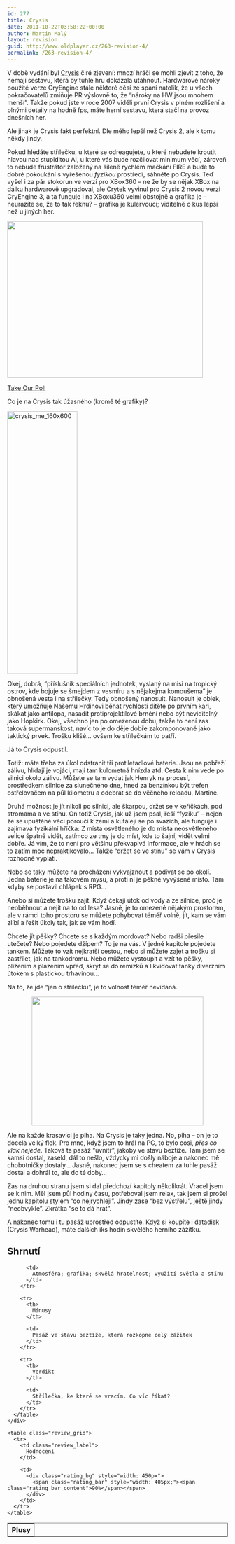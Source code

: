 ```yaml
---
id: 277
title: Crysis
date: 2011-10-22T03:58:22+00:00
author: Martin Malý
layout: revision
guid: http://www.oldplayer.cz/263-revision-4/
permalink: /263-revision-4/
---
```

V době vydání byl [Crysis](http://www.xzone.cz/nahledgame.php3?idg=1737) čiré zjevení: mnozí hráči se mohli zjevit z toho, že nemají sestavu, která by tuhle hru dokázala utáhnout. Hardwarové nároky použité verze CryEngine stále některé děsí ze spaní natolik, že u všech pokračovatelů zmiňuje PR výslovně to, že &#8220;nároky na HW jsou mnohem menší&#8221;. Takže pokud jste v roce 2007 viděli první Crysis v plném rozlišení a plnými detaily na hodně fps, máte herní sestavu, která stačí na provoz dnešních her.

Ale jinak je Crysis fakt perfektní. Dle mého lepší než Crysis 2, ale k tomu někdy jindy.

Pokud hledáte střílečku, u které se odreagujete, u které nebudete kroutit hlavou nad stupiditou AI, u které vás bude rozčilovat minimum věcí, zároveň to nebude frustrátor založený na šíleně rychlém mačkání FIRE a bude to dobré pokoukání s vyřešenou _fyzikou_ prostředí, sáhněte po Crysis. Teď vyšel i za pár stokorun ve verzi pro XBox360 &#8211; ne že by se nějak XBox na dálku hardwarově upgradoval, ale Crytek vyvinul pro Crysis 2 novou verzi CryEngine 3, a ta funguje i na XBoxu360 velmi obstojně a grafika je &#8211; neurazíte se, že to tak řeknu? &#8211; grafika je kulervoucí; viditelně o kus lepší než u jiných her.

[<img class="aligncenter size-full wp-image-272" title="Crysis_lighting" src="http://www.oldplayer.cz/wp-content/uploads/2011/10/Crysis_lighting.jpg" alt="" width="447" height="358" srcset="https://oldplayer.cz/wp-content/uploads/2011/10/Crysis_lighting.jpg 447w, https://oldplayer.cz/wp-content/uploads/2011/10/Crysis_lighting-300x240.jpg 300w" sizes="(max-width: 447px) 100vw, 447px" />](http://www.oldplayer.cz/wp-content/uploads/2011/10/Crysis_lighting.jpg)

<a name="pd_a_5602661"></a> 

<div class="PDS_Poll" id="PDI_container5602661" style="display:inline-block;">
</div>

<div id="PD_superContainer">
</div>

<noscript>
  <a href="http://polldaddy.com/poll/5602661">Take Our Poll</a>
</noscript>

Co je na Crysis tak úžasného (kromě té grafiky)?

<div class="alignright">
  <a href="http://www.xzone.cz/nahledgame.php3?idg=2541&a_aid=gamer&a_bid=670fddc1" target="_top"><img title="crysis_me_160x600" src="http://p.xzone.cz/images/upoutavky/crysis_me_160x600.jpg" alt="crysis_me_160x600" width="160" height="600" /></a><img style="border: 0;" src="http://www.xzone.cz/affiliate/scripts/imp.php?a_aid=gamer&a_bid=670fddc1" alt="" width="1" height="1" />
</div>

Okej, dobrá, &#8220;příslušník speciálních jednotek, vyslaný na misi na tropický ostrov, kde bojuje se šmejdem z vesmíru a s nějakejma komoušema&#8221; je obnošená vesta i na střílečky. Tedy obnošený nanosuit. Nanosuit je oblek, který umožňuje Našemu Hrdinovi běhat rychlostí dítěte po prvním kari, skákat jako antilopa, nasadit protiprojektilové brnění nebo být neviditelný jako Hopkirk. Okej, všechno jen po omezenou dobu, takže to není zas taková supermanskost, navíc to je do děje dobře zakomponované jako taktický prvek. Trošku klišé&#8230; ovšem ke střílečkám to patří.

Já to Crysis odpustil.

Totiž: máte třeba za úkol odstranit tři protiletadlové baterie. Jsou na pobřeží zálivu, hlídají je vojáci, mají tam kulometná hnízda atd. Cesta k nim vede po silnici okolo zálivu. Můžete se tam vydat jak Henryk na procesí, prostředkem silnice za slunečného dne, hned za benzínkou být trefen ostřelovačem na půl kilometru a odebrat se do věčného reloadu, Martine.

Druhá možnost je jít nikoli po silnici, ale škarpou, držet se v keříčkách, pod stromama a ve stínu. On totiž Crysis, jak už jsem psal, řeší &#8220;fyziku&#8221; &#8211; nejen že se upuštěné věci poroučí k zemi a kutálejí se po svazích, ale funguje i zajímavá fyzikální hříčka: Z místa osvětleného je do místa neosvětleného velice špatně vidět, zatímco ze tmy je do míst, kde to šajní, vidět velmi dobře. Já vím, že to není pro většinu překvapivá informace, ale v hrách se to zatím moc nepraktikovalo&#8230; Takže &#8220;držet se ve stínu&#8221; se vám v Crysis rozhodně vyplatí.

Nebo se taky můžete na procházení vykvajznout a podívat se po okolí. Jedna baterie je na takovém mysu, a proti ní je pěkné vyvýšené místo. Tam kdyby se postavil chlápek s RPG&#8230;

Anebo si můžete trošku zajít. Když čekají útok od vody a ze silnice, proč je neoběhnout a nejít na to od lesa? Jasně, je to omezené nějakým prostorem, ale v rámci toho prostoru se můžete pohybovat téměř volně, jít, kam se vám zlíbí a řešit úkoly tak, jak se vám hodí.

Chcete jít pěšky? Chcete se s každým mordovat? Nebo radši přesile utečete? Nebo pojedete džípem? To je na vás. V jedné kapitole pojedete tankem. Můžete to vzít nejkratší cestou, nebo si můžete zajet a trošku si zastřílet, jak na tankodromu. Nebo můžete vystoupit a vzít to pěšky, plížením a plazením vpřed, skrýt se do remízků a likvidovat tanky diverzním útokem s plastickou trhavinou&#8230;

Na to, že jde &#8220;jen o střílečku&#8221;, je to volnost téměř nevídaná.

<p style="text-align: center;">
  <a href="http://www.oldplayer.cz/wp-content/uploads/2011/10/Crysis_Engine.png"><img class="aligncenter size-full wp-image-273" title="Crysis_Engine" src="http://www.oldplayer.cz/wp-content/uploads/2011/10/Crysis_Engine.png" alt="" width="392" height="294" srcset="https://oldplayer.cz/wp-content/uploads/2011/10/Crysis_Engine.png 800w, https://oldplayer.cz/wp-content/uploads/2011/10/Crysis_Engine-300x225.png 300w" sizes="(max-width: 392px) 100vw, 392px" /></a>
</p>

Ale na každé krasavici je piha. Na Crysis je taky jedna. No, piha &#8211; on je to docela velký flek. Pro mne, když jsem to hrál na PC, to bylo cosi, _přes co vlak nejede_. Taková ta pasáž &#8220;uvnitř&#8221;, jakoby ve stavu beztíže. Tam jsem se kamsi dostal, zasekl, dál to nešlo, vždycky mi došly náboje a nakonec mě chobotničky dostaly&#8230; Jasně, nakonec jsem se s cheatem za tuhle pasáž dostal a dohrál to, ale do té doby&#8230;

Zas na druhou stranu jsem si dal předchozí kapitoly několikrát. Vracel jsem se k nim. Měl jsem půl hodiny času, potřeboval jsem relax, tak jsem si prošel jednu kapitolu stylem &#8220;co nejrychleji&#8221;. Jindy zase &#8220;bez výstřelu&#8221;, ještě jindy &#8220;neobvykle&#8221;. Zkrátka &#8220;se to dá hrát&#8221;.

A nakonec tomu i tu pasáž uprostřed odpustíte. Když si koupíte i datadisk (Crysis Warhead), máte dalších iks hodin skvělého herního zážitku.

<a name="review"></a>

<div class="review">
  <h2>
    Shrnutí
  </h2>
  
  <div class="mainbox">
    <div class="procons">
      <table border="1">
        <tr>
          <th>
            Plusy
          </th>
          
          <td>
            Atmosféra; grafika; skvělá hratelnost; využití světla a stínu
          </td>
        </tr>
        
        <tr>
          <th>
            Mínusy
          </th>
          
          <td>
            Pasáž ve stavu beztíže, která rozkopne celý zážitek
          </td>
        </tr>
        
        <tr>
          <th>
            Verdikt
          </th>
          
          <td>
            Střílečka, ke které se vracím. Co víc říkat?
          </td>
        </tr>
      </table>
    </div>
    
    <table class="review_grid">
      <tr>
        <td class="review_label">
          Hodnocení
        </td>
        
        <td>
          <div class="rating_bg" style="width: 450px">
            <span class="rating_bar" style="width: 405px;"><span class="rating_bar_content">90%</span></span>
          </div>
        </td>
      </tr>
    </table>
  </div>
</div>

<div id="google_plus_one">
  <g:plusone></g:plusone>
</div>

<div id="fb_send_like">
</div>